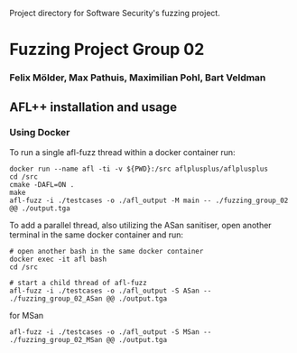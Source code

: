 Project directory for Software Security's fuzzing project.

# Fuzzing Project Group 02 
### Felix Mölder, Max Pathuis, Maximilian Pohl, Bart Veldman


## AFL++ installation and usage
### Using Docker
To run a single afl-fuzz thread within a docker container run:
```shell
docker run --name afl -ti -v ${PWD}:/src aflplusplus/aflplusplus
cd /src
cmake -DAFL=ON .
make
afl-fuzz -i ./testcases -o ./afl_output -M main -- ./fuzzing_group_02 @@ ./output.tga
```

To add a parallel thread, also utilizing the ASan sanitiser, open another terminal in the same docker container and run:
```shell
# open another bash in the same docker container
docker exec -it afl bash
cd /src

# start a child thread of afl-fuzz
afl-fuzz -i ./testcases -o ./afl_output -S ASan -- ./fuzzing_group_02_ASan @@ ./output.tga
```

for MSan
```shell
afl-fuzz -i ./testcases -o ./afl_output -S MSan -- ./fuzzing_group_02_MSan @@ ./output.tga
```